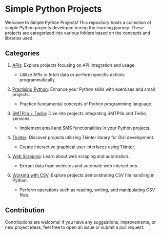 # Simple Python Projects

Welcome to Simple Python Projects! This repository hosts a collection of simple Python projects developed during the learning journey. These projects are categorized into various folders based on the concepts and libraries used. 

## Categories

1. [APIs](./APIs): Explore projects focusing on API integration and usage.
   - Utilize APIs to fetch data or perform specific actions programmatically.

2. [Practising Python](./practising-python): Enhance your Python skills with exercises and small projects.
   - Practice fundamental concepts of Python programming language.

3. [SMTPlib + Twilio](./smptplib-twilio): Dive into projects integrating SMTPlib and Twilio services.
   - Implement email and SMS functionalities in your Python projects.

4. [Tkinter](./tkinter): Discover projects utilizing Tkinter library for GUI development.
   - Create interactive graphical user interfaces using Tkinter.

5. [Web Scraping](./web-scraping): Learn about web scraping and automation.
   - Extract data from websites and automate web interactions.

6. [Working with CSV](./working-with-csv): Explore projects demonstrating CSV file handling in Python.
   - Perform operations such as reading, writing, and manipulating CSV files.

## Contribution

Contributions are welcome! If you have any suggestions, improvements, or new project ideas, feel free to open an issue or submit a pull request.
